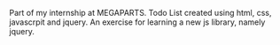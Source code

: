 Part of my internship at MEGAPARTS. Todo List created using html, css, javascrpit and jquery. An exercise for learning a new js library, namely jquery. 
